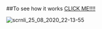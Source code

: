 ##To see how it works [CLICK ME!!!!](https://formvalidator7js.netlify.app/)


![scrnli_25_08_2020_22-13-55](https://user-images.githubusercontent.com/61590245/91203064-4cb32500-e720-11ea-9ae8-2d80060dbeee.png)


